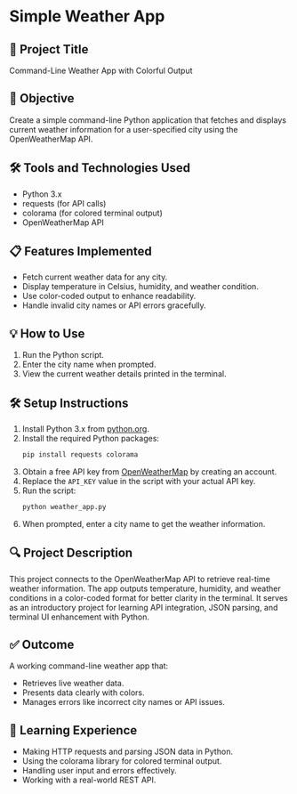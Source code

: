 # Simple Weather App

## 🚀 Project Title
Command-Line Weather App with Colorful Output

## 🎯 Objective
Create a simple command-line Python application that fetches and displays current weather information for a user-specified city using the OpenWeatherMap API.

## 🛠 Tools and Technologies Used
- Python 3.x
- requests (for API calls)
- colorama (for colored terminal output)
- OpenWeatherMap API

## 📋 Features Implemented
- Fetch current weather data for any city.
- Display temperature in Celsius, humidity, and weather condition.
- Use color-coded output to enhance readability.
- Handle invalid city names or API errors gracefully.

## 💡 How to Use
1. Run the Python script.
2. Enter the city name when prompted.
3. View the current weather details printed in the terminal.

## 🛠 Setup Instructions
1. Install Python 3.x from [python.org](https://www.python.org/downloads/).
2. Install the required Python packages:
    ```bash
    pip install requests colorama
    ```
3. Obtain a free API key from [OpenWeatherMap](https://openweathermap.org/api) by creating an account.
4. Replace the `API_KEY` value in the script with your actual API key.
5. Run the script:
    ```bash
    python weather_app.py
    ```
6. When prompted, enter a city name to get the weather information.

## 🔍 Project Description
This project connects to the OpenWeatherMap API to retrieve real-time weather information. The app outputs temperature, humidity, and weather conditions in a color-coded format for better clarity in the terminal. It serves as an introductory project for learning API integration, JSON parsing, and terminal UI enhancement with Python.

## ✅ Outcome
A working command-line weather app that:
- Retrieves live weather data.
- Presents data clearly with colors.
- Manages errors like incorrect city names or API issues.

## 🧠 Learning Experience
- Making HTTP requests and parsing JSON data in Python.
- Using the colorama library for colored terminal output.
- Handling user input and errors effectively.
- Working with a real-world REST API.
